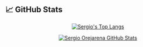 ## &#x1f4c8; GitHub Stats
<p align="center">
  <a href="https://github.com/SergioO21">
    <img src="https://github-readme-stats.vercel.app/api/top-langs/?username=SergioO21&hide=CSS,jupyter%20notebook&layout=compact&langs_count=10&text_color=daf7dc&bg_color=151515" alt="Sergio's Top Langs">
  </a>
</p>

<p align="center">
  <a href="https://github.com/SergioO21">
    <img src="https://github-readme-stats.vercel.app/api?username=SergioO21&show_icons=true&line_height=27&count_private=true&title_color=6aa6f8&text_color=8a919a&icon_color=6aa6f8&bg_color=0e1116" alt="Sergio Orejarena GitHub Stats"/>
  </a>
</p>
